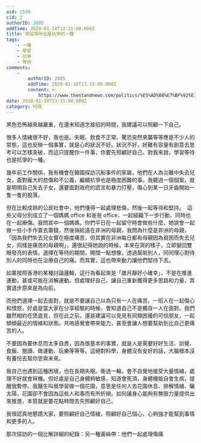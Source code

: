 ```yaml
---
aid: 2550
cid: 2
authorID: 2805
addTime: 2020-01-18T13:15:00.000Z
title: 學習等待也是抗爭的一種
tags:
    - 一種
    - 學習
    - 抗爭
    - 等待
comments:
    -
        authorID: 2805
        addTime: 2020-01-18T13:15:00.000Z
        content: >-
            https://www.thestandnews.com/politics/%E5%AD%B8%E7%BF%92%E7%AD%89%E5%BE%85%E4%B9%9F%E6%98%AF%E6%8A%97%E7%88%AD%E7%9A%84%E4%B8%80%E7%A8%AE/
date: 2020-01-18T13:15:00.000Z
category: 时政
---
```


黑色恐怖越來越嚴重，在還未知道怎接招的時間，我建議可以照顧一下自己。

很多人情緒很不好，我也是。失眠、飲食不正常、驚恐突然來襲等等應是不少人的常態，這也反映一個事實，就是心的狀況不好。狀況不好，好難有容量有創意去思考可以怎樣突破，而這只提醒你一件事，你要先照顧好自己。對我來說，學習等待也是抗爭的一種。

幾年前工作關係，我有機會在韓國探訪沉船事件的家屬，他們在人為災難中失去兒女，面對龐大的悲傷和不公義，繼續抗爭也是極度困難的事。我聽過一個個案，就是明明自己失去子女，還要面對政府的謊言和暴力打壓，傷心到某一日牙齒開始一隻一隻的脫落。

但在比較成熟的公民社會中，他們懂得一起處理悲傷，然後一起等待和堅持。  這些父母分別成立了一個媽媽 office 和爸爸 office，一起組織下一步行動，同時也在一起療傷。我問其中一個媽媽，你們平日在一起留守時會做些什麼，她說會一起做一些小手作賣去籌錢，然後捐給遠在非洲的母親，我問為什麼是非洲的母親，「因為我們失去兒女實在極度痛苦，但其實在非洲每日都有母親因為貧困而失去兒女，同樣是痛苦的母親啊」，還很記得她說的時候，本來在哭的樣子，立即變回雙眼發亮的表情。選擇在等待的期間，開闊一點想像，透過幫助別人，同同理心對待別人的同時也在治療自己的痛。而其實，這也帶來動力讓他們堅持下去。

如果按照香港的某種討論邏輯，這行為看起來是「歲月靜好小確幸」，不是在推進運動，甚或可能在消解運動。但處理好自己，讓自己重新獲得更多思路和力量，其實退步原來是為向前。

而他們選擇一起去面對，就是不要讓自己以為只有一人在痛苦。一班人在一起傷心和憤怒，好處是當大家在分享經驗的時候，會知道自己不是獨自一人在面對。我們雖然相約在煲底見，但在此之前，還是建議可以見見有同類困擾的可信朋友，一起傾傾最近的情緒和狀態。共嗚感覺會帶來能力，甚至會讓人想要幫助到比自己更痛苦的人。

不要因為要休息而太多自責，因為很基本的事實，就是人是需要好好生活、訓覺、食飯、閱讀、做運動、玩樂等等等。這絕對科學，身體沒有安好的話，大腦根本沒有養份去幫你思索未來。

我自己也遇到這種困境，也在長期失眠。衝過一輪，會不自覺地接受大量情緒，處理不好就會冧機。但好處是自己身體夠敏感，知道會死頂，身體機能自會生病，提醒我暫停。我醫生叫我學習做一個花園，意思是任何人去花園休息、排解情緒、曬太陽，花園卻不會因為這些人和事而有所折損。如何讓身心能夠有無限力量提供出來推進，本質就是要花點時間去先照顧好自己。

我很認真地懇請大家，要照顧好自己情緒，照顧好自己個心，心夠強才能幫到事情和更多的人。

那次探訪的一個比解詳細的紀錄：另一種黃絲帶：他們一起處理傷痛
